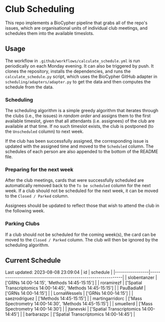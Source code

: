 # Club Scheduling

This repo implements a BioCypher pipeline that grabs all of the repo's issues,
which are organisational units of individual club meetings, and schedules them
into the available timeslots.

## Usage

The workflow in `.github/workflows/calculate_schedule.yml` is run periodically
on each Monday evening. It can also be triggered by push. It clones the
repository, installs the dependencies, and runs the `calculate_schedule.py`
script, which uses the BioCypher GitHub adapter in
`scheduling/adapters/adapter.py` to get the data and then computes the schedule
from the data.

### Scheduling

The scheduling algorithm is a simple greedy algorithm that iterates through the
clubs (i.e., the issues) in *random order* and assigns them to the first
available timeslot, given that all attendants (i.e. assignees) of the club are
available at that time. If no such timeslot exists, the club is postponed (to
the `Unscheduled` column) to next week. 

If the club has been successfully assigned, the corresponding issue is updated
with the assigned time and moved to the `Scheduled` column. The schedules of
each person are also appended to the bottom of the README file.

### Preparing for the next week

After the club meetings, cards that were successfully scheduled are
automatically removed back to the `To be scheduled` column for the next week.
If a club should not be scheduled for the next week, it can be moved to the
`Closed / Parked` column.

Assignees should be updated to reflect those that wish to attend the club in the
following week.

### Parking Clubs

If a club should not be scheduled for the coming week(s), the card can be moved
to the `Closed / Parked` column. The club will then be ignored by the scheduling
algorithm.

## Current Schedule
Last updated: 2023-08-08 23:09:04
| id              | schedule                                                       |
|-----------------|----------------------------------------------------------------|
| slobentanzer    | ['GRNs 14:00-14:15', 'Methods 14:45-15:15']                    |
| roramirezf      | ['Spatial Transcriptomics 14:00-14:45', 'Methods 14:45-15:15'] |
| PauBadiaM       | ['GRNs 14:00-14:15']                                           |
| LornaWessels    | ['GRNs 14:00-14:15']                                           |
| saezrodriguez   | ['Methods 14:45-15:15']                                        |
| martingarridorc | ['Mass Spectrometry 14:00-14:30', 'Methods 14:45-15:15']       |
| smuellerd       | ['Mass Spectrometry 14:00-14:30']                              |
| jtanevski       | ['Spatial Transcriptomics 14:00-14:45']                        |
| barbarazpc      | ['Spatial Transcriptomics 14:00-14:45']                        |